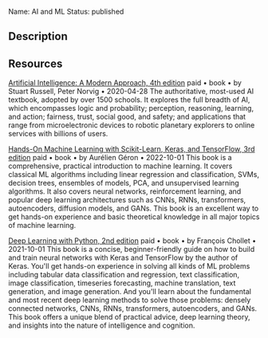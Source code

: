 Name: AI and ML
Status: published

## Description

## Resources

[Artificial Intelligence: A Modern Approach, 4th edition](http://aima.cs.berkeley.edu/global-index.html)
paid • book • by Stuart Russell, Peter Norvig • 2020-04-28
The authoritative, most-used AI textbook, adopted by over 1500 schools. It explores the full breadth of AI, which encompasses logic and probability; perception, reasoning, learning, and action; fairness, trust, social good, and safety; and applications that range from microelectronic devices to robotic planetary explorers to online services with billions of users.

[Hands-On Machine Learning with Scikit-Learn, Keras, and TensorFlow, 3rd edition](https://www.oreilly.com/library/view/hands-on-machine-learning/9781098125967/)
paid • book • by Aurélien Géron • 2022-10-01
This book is a comprehensive, practical introduction to machine learning. It covers classical ML algorithms including linear regression and classification, SVMs, decision trees, ensembles of models, PCA, and unsupervised learning algorithms. It also covers neural networks, reinforcement learning, and popular deep learning architectures such as CNNs, RNNs, transformers, autoencoders, diffusion models, and GANs. This book is an excellent way to get hands-on experience and basic theoretical knowledge in all major topics of machine learning.

[Deep Learning with Python, 2nd edition](https://www.manning.com/books/deep-learning-with-python-second-edition)
paid • book • by François Chollet • 2021-10-01
This book is a concise, beginner-friendly guide on how to build and train neural networks with Keras and TensorFlow by the author of Keras. You'll get hands-on experience in solving all kinds of ML problems including tabular data classification and regression, text classification, image classification, timeseries forecasting, machine translation, text generation, and image generation. And you'll learn about the fundamental and most recent deep learning methods to solve those problems: densely connected networks, CNNs, RNNs, transformers, autoencoders, and GANs. This book offers a unique blend of practical advice, deep learning theory, and insights into the nature of intelligence and cognition.

